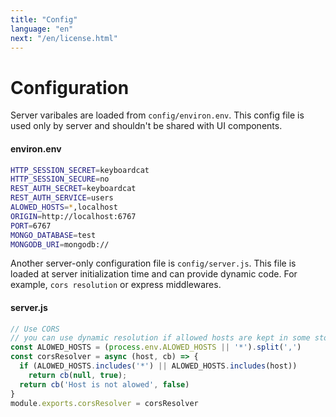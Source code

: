 ```yaml
---
title: "Config"
language: "en"
next: "/en/license.html"
---
```


# Configuration

Server varibales are loaded from `config/environ.env`. This config file is used only by server and shouldn't be shared with UI components. 

#### environ.env
```bash
HTTP_SESSION_SECRET=keyboardcat
HTTP_SESSION_SECURE=no
REST_AUTH_SECRET=keyboardcat
REST_AUTH_SERVICE=users
ALOWED_HOSTS=*,localhost
ORIGIN=http://localhost:6767
PORT=6767
MONGO_DATABASE=test
MONGODB_URI=mongodb://
```


Another server-only configuration file is `config/server.js`. This file is loaded at server initialization time and can provide dynamic code. For example, `cors resolution` or express middlewares.

#### server.js
```javascript
// Use CORS
// you can use dynamic resolution if allowed hosts are kept in some storage
const ALOWED_HOSTS = (process.env.ALOWED_HOSTS || '*').split(',')
const corsResolver = async (host, cb) => {
  if (ALOWED_HOSTS.includes('*') || ALOWED_HOSTS.includes(host))
    return cb(null, true);
  return cb('Host is not alowed', false)
}
module.exports.corsResolver = corsResolver
```